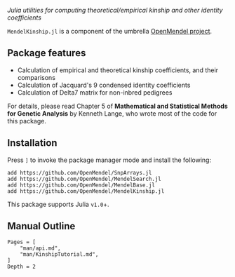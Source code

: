 *Julia utilities for computing theoretical/empirical kinship and other identity coefficients*

`MendelKinship.jl` is a component of the umbrella [OpenMendel project](https://github.com/OpenMendel). 

## Package features
+ Calculation of empirical and theoretical kinship coefficients, and their comparisons
+ Calculation of Jacquard's 9 condensed identity coefficients
+ Calculation of Delta7 matrix for non-inbred pedigrees

For details, please read Chapter 5 of **Mathematical and Statistical Methods for Genetic Analysis** by Kenneth Lange, who wrote most of the code for this package. 

## Installation
Press `]` to invoke the package manager mode and install the following:
```
add https://github.com/OpenMendel/SnpArrays.jl
add https://github.com/OpenMendel/MendelSearch.jl
add https://github.com/OpenMendel/MendelBase.jl
add https://github.com/OpenMendel/MendelKinship.jl
```

This package supports Julia `v1.0`+.

## Manual Outline

```@contents
Pages = [
    "man/api.md",
    "man/KinshipTutorial.md",
]
Depth = 2
```
